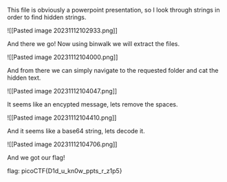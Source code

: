 This file is obviously a powerpoint presentation, so I look through strings in order to find hidden strings.

![[Pasted image 20231112102933.png]]

And there we go!
Now using binwalk we will extract the files.

![[Pasted image 20231112104000.png]]

And from there we can simply navigate to the requested folder and cat the hidden text.

![[Pasted image 20231112104047.png]]

It seems like an encypted message, lets remove the spaces. 

![[Pasted image 20231112104410.png]]

And it seems like a base64 string, lets decode it.

![[Pasted image 20231112104706.png]]

And we got our flag!

flag: picoCTF{D1d_u_kn0w_ppts_r_z1p5}